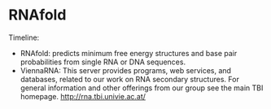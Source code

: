 # RNAfold

Timeline: 
* RNAfold: predicts minimum free energy structures and base pair probabilities from single RNA or DNA sequences.
* ViennaRNA: This server provides programs, web services, and databases, related to our work on RNA secondary structures. For general information and other offerings from our group see the main TBI homepage. http://rna.tbi.univie.ac.at/
